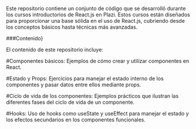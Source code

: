 Este repositorio contiene un conjunto de código que se desarrolló durante los cursos introductorios de React.js en Plazi. Estos cursos están diseñados para proporcionar una base sólida en el uso de React.js, cubriendo desde los conceptos básicos hasta técnicas más avanzadas.

###Contenido}

El contenido de este repositorio incluye:

  #Componentes básicos: Ejemplos de cómo crear y utilizar componentes en React.
  
  #Estado y Props: Ejercicios para manejar el estado interno de los componentes y pasar datos entre ellos mediante props.
  
  #Ciclo de vida de los componentes: Ejemplos prácticos que ilustran las diferentes fases del ciclo de vida de un componente.
  
  #Hooks: Uso de hooks como useState y useEffect para manejar el estado y los efectos secundarios en los componentes funcionales.
